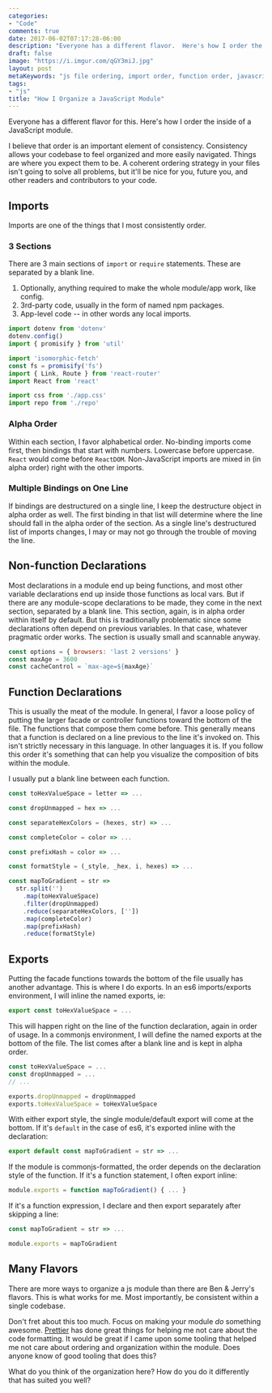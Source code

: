 ```yaml
---
categories:
- "Code"
comments: true
date: 2017-06-02T07:17:28-06:00
description: "Everyone has a different flavor.  Here's how I order the inside of a JavaScript module."
draft: false
image: "https://i.imgur.com/qGY3miJ.jpg"
layout: post
metaKeywords: "js file ordering, import order, function order, javascript require order, module organization"
tags:
- "js"
title: "How I Organize a JavaScript Module"
---
```


Everyone has a different flavor for this.  Here's how I order the inside of a JavaScript module.

<!--more-->

I believe that order is an important element of consistency.  Consistency allows your codebase to feel organized and more easily navigated.  Things are where you expect them to be.  A coherent ordering strategy in your files isn't going to solve all problems, but it'll be nice for you, future you, and other readers and contributors to your code.

## Imports

Imports are one of the things that I most consistently order.  

### 3 Sections

There are 3 main sections of `import` or `require` statements.  These are separated by a blank line.

1. Optionally, anything required to make the whole module/app work, like config.
2. 3rd-party code, usually in the form of named npm packages.
3. App-level code -- in other words any local imports.

```js
import dotenv from 'dotenv'
dotenv.config()
import { promisify } from 'util'

import 'isomorphic-fetch'
const fs = promisify('fs')
import { Link, Route } from 'react-router'
import React from 'react'

import css from './app.css'
import repo from './repo'
```

### Alpha Order

Within each section, I favor alphabetical order.  No-binding imports come first, then bindings that start with numbers.  Lowercase before uppercase. `React` would come before `ReactDOM`.  Non-JavaScript imports are mixed in (in alpha order) right with the other imports.

### Multiple Bindings on One Line

If bindings are destructured on a single line, I keep the destructure object in alpha order as well.  The first binding in that list will determine where the line should fall in the alpha order of the section.  As a single line's destructured list of imports changes, I may or may not go through the trouble of moving the line.

## Non-function Declarations

Most declarations in a module end up being functions, and most other variable declarations end up inside those functions as local vars.  But if there are any module-scope declarations to be made, they come in the next section, separated by a blank line.  This section, again, is in alpha order within itself by default.  But this is traditionally problematic since some declarations often depend on previous variables.  In that case, whatever pragmatic order works.  The section is usually small and scannable anyway.

```js
const options = { browsers: 'last 2 versions' }
const maxAge = 3600
const cacheControl = `max-age=${maxAge}`
```

## Function Declarations

This is usually the meat of the module. In general, I favor a loose policy of putting the larger facade or controller functions toward the bottom of the file.  The functions that compose them come before.  This generally means that a function is declared on a line previous to the line it's invoked on.  This isn't strictly necessary in this language.  In other languages it is.  If you follow this order it's something that can help you visualize the composition of bits within the module.

I usually put a blank line between each function.

```js
const toHexValueSpace = letter => ...

const dropUnmapped = hex => ...

const separateHexColors = (hexes, str) => ...

const completeColor = color => ...

const prefixHash = color => ...

const formatStyle = (_style, _hex, i, hexes) => ...

const mapToGradient = str =>
  str.split('')
    .map(toHexValueSpace)
    .filter(dropUnmapped)
    .reduce(separateHexColors, [''])
    .map(completeColor)
    .map(prefixHash)
    .reduce(formatStyle)
```

## Exports

Putting the facade functions towards the bottom of the file usually has another advantage.  This is where I do exports.  In an es6 imports/exports environment, I will inline the named exports, ie:

```js
export const toHexValueSpace = ...
```

This will happen right on the line of the function declaration, again in order of usage.  In a commonjs environment, I will define the named exports at the bottom of the file.  The list comes after a blank line and is kept in alpha order.

```js
const toHexValueSpace = ...
const dropUnmapped = ...
// ...

exports.dropUnmapped = dropUnmapped
exports.toHexValueSpace = toHexValueSpace
```

With either export style, the single module/default export will come at the bottom.  If it's `default` in the case of es6, it's exported inline with the declaration:

```js
export default const mapToGradient = str => ...
```

If the module is commonjs-formatted, the order depends on the declaration style of the function.  If it's a function statement, I often export inline:

```js
module.exports = function mapToGradient() { ... }
```

If it's a function expression, I declare and then export separately after skipping a line:

```js
const mapToGradient = str => ...

module.exports = mapToGradient
```

## Many Flavors

There are more ways to organize a js module than there are Ben & Jerry's flavors.  This is what works for me.  Most importantly, be consistent within a single codebase.

Don't fret about this too much.  Focus on making your module *do* something awesome.  [Prettier](https://github.com/prettier/prettier) has done great things for helping me not care about the code formatting.  It would be great if I came upon some tooling that helped me not care about ordering and organization within the module.  Does anyone know of good tooling that does this?

What do you think of the organization here?  How do you do it differently that has suited you well?
